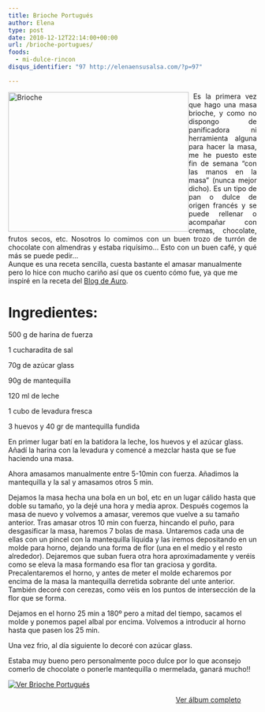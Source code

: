 ```yaml
---
title: Brioche Portugués
author: Elena
type: post
date: 2010-12-12T22:14:00+00:00
url: /brioche-portugues/
foods:
  - mi-dulce-rincon
disqus_identifier: "97 http://elenaensusalsa.com/?p=97"

---
```

[<img class=" alignnone" style="display: inline; margin-left: 0px; margin-right: 0px; border: 0px;" title="Brioche" src="http://elenaensusalsa.com/wp-content/uploads/2010/12/Brioche_thumb-5B5-5D.jpg" alt="Brioche" width="366" height="283" align="left" border="0" />][1]

<div align="center">
</div>

<div align="center">
</div>

<div align="center">
</div>

<div align="center">
</div>

<div align="center">
</div>

<div align="center">
</div>

<div align="center">
</div>

<div align="center">
</div>

<div align="center">
</div>

<div align="center">
</div>

<div align="center">
</div>

<div align="center">
</div>

<div align="center">
</div>

<div style="text-align: justify;" align="center">
   Es la primera vez que hago una masa brioche, y como no dispongo de panificadora ni herramienta alguna para hacer la masa, me he puesto este fin de semana “con las manos en la masa” (nunca mejor dicho). Es un tipo de pan o dulce de origen francés y se puede rellenar o acompañar con cremas, chocolate, frutos secos, etc. Nosotros lo comimos con un buen trozo de turrón de chocolate con almendras y estaba riquísimo… Esto con un buen café, y qué más se puede pedir…
</div>

<div style="text-align: justify;" align="center">
</div>

<div align="left">
  Aunque es una receta sencilla, cuesta bastante el amasar manualmente pero lo hice con mucho cariño así que os cuento cómo fue, ya que me inspiré en la receta del <a href="http://www.lacocinadeauro.com/">Blog de Auro</a>.
</div>

<div align="left">
</div>

<div align="left">
</div>

<h1 align="left">
  Ingredientes:
</h1>

500 g de harina de fuerza
  
1 cucharadita de sal
  
70g de azúcar glass
  
90g de mantequilla
  
120 ml de leche
  
1 cubo de levadura fresca
  
3 huevos y 40 gr de mantequilla fundida
  
En primer lugar batí en la batidora la leche, los huevos y el azúcar glass. Añadí la harina con la levadura y comencé a mezclar hasta que se fue haciendo una masa.
  
Ahora amasamos manualmente entre 5-10min con fuerza. Añadimos la mantequilla y la sal y amasamos otros 5 min.
  
Dejamos la masa hecha una bola en un bol, etc en un lugar cálido hasta que doble su tamaño, yo la dejé una hora y media aprox. Después cogemos la masa de nuevo y volvemos a amasar, veremos que vuelve a su tamaño anterior. Tras amasar otros 10 min con fuerza, hincando el puño, para desgasificar la masa, haremos 7 bolas de masa. Untaremos cada una de ellas con un pincel con la mantequilla líquida y las iremos depositando en un molde para horno, dejando una forma de flor (una en el medio y el resto alrededor). Dejaremos que suban fuera otra hora aproximadamente y veréis como se eleva la masa formando esa flor tan graciosa y gordita. Precalentaremos el horno, y antes de meter el molde echaremos por encima de la masa la mantequilla derretida sobrante del unte anterior. También decoré con cerezas, como véis en los puntos de intersección de la flor que se forma.
  
Dejamos en el horno 25 min a 180º pero a mitad del tiempo, sacamos el molde y ponemos papel albal por encima. Volvemos a introducir al horno hasta que pasen los 25 min.
  
Una vez frio, al día siguiente lo decoré con azúcar glass.
  
Estaba muy bueno pero personalmente poco dulce por lo que aconsejo comerlo de chocolate o ponerle mantequilla o mermelada, ganará mucho!!

<div align="center">
</div>

<div style="display: inline; float: none; margin: 0px; padding: 0px;">
  <a style="border: 0px;" href="http://cid-a5354edc4ebfa1ec.skydrive.live.com/redir.aspx?page=browse&resid=A5354EDC4EBFA1EC!758&type=5"><img style="border: 0px;" src="http://elenaensusalsa.com/wp-content/uploads/2010/12/InlineRepresentation348eb9cf-7922-4016-a33a-369baf45910c-5B26-5D.jpg" alt="Ver Brioche Portugués" /></a></p> 
  
  <div style="text-align: right; width: 472px;">
    <a href="http://cid-a5354edc4ebfa1ec.skydrive.live.com/redir.aspx?page=browse&resid=A5354EDC4EBFA1EC!758&type=5">Ver álbum completo</a>
  </div>
</div>

 [1]: http://elenaensusalsa.com/wp-content/uploads/2010/12/Brioche_thumb-5B5-5D.jpg
